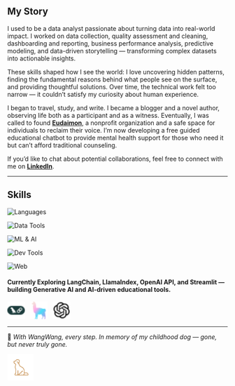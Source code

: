 ## My Story
I used to be a data analyst passionate about turning data into real-world impact. I worked on data collection, quality assessment and cleaning, dashboarding and reporting, business performance analysis, predictive modeling, and data-driven storytelling — transforming complex datasets into actionable insights.

These skills shaped how I see the world: I love uncovering hidden patterns, finding the fundamental reasons behind what people see on the surface, and providing thoughtful solutions. Over time, the technical work felt too narrow — it couldn’t satisfy my curiosity about human experience.

I began to travel, study, and write. I became a blogger and a novel author, observing life both as a participant and as a witness. Eventually, I was called to found [**Eudaimon**](https://EudaimonAI.org), a nonprofit organization and a safe space for individuals to reclaim their voice. I’m now developing a free guided educational chatbot to provide mental health support for those who need it but can’t afford traditional counseling.

If you’d like to chat about potential collaborations, feel free to connect with me on [**LinkedIn**](https://linkedin.com/in/weimengduan#gh-light-mode-only).

---

## Skills

![Languages](https://skillicons.dev/icons?i=python,r)  

![Data Tools](https://skillicons.dev/icons?i=mysql,hive,sqlserver,oracle)  

![ML & AI](https://skillicons.dev/icons?i=sklearn,tensorflow,pytorch)  

![Dev Tools](https://skillicons.dev/icons?i=git,github,vscode,anaconda,console)  

![Web](https://skillicons.dev/icons?i=aws,azure)  

#### Currently Exploring **LangChain**, **LlamaIndex**, **OpenAI API**, and **Streamlit** — building Generative AI and AI-driven educational tools.
<span>
  <img src="./img/langchain-color.svg" width="40" height="40" alt="LangChain" style="margin-right:8px;" />
  <img src="./img/llamaindex-color.svg" width="40" height="40" alt="LlamaIndex" style="margin-right:8px;" />
  <img src="./img/openai.svg" width="40" height="40" alt="OpenAI" style="margin-right:8px;" />
</span>

---

🐾 *With WangWang, every step.*  *In memory of my childhood dog — gone, but never truly gone.* 

<img src="./img/dog.png" width="60" height="60" alt="dog" style="margin-right:8px;" />
